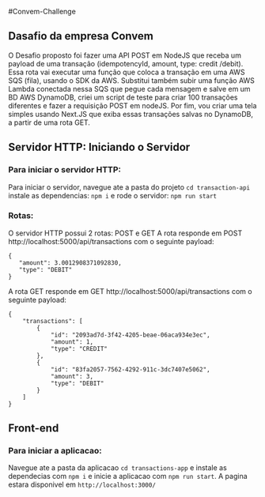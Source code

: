 #Convem-Challenge
## Dasafio da empresa Convem

O Desafio proposto foi fazer uma API POST em NodeJS que receba um payload de uma transação (idempotencyId, 
amount, type: credit /debit).
Essa rota vai executar uma função que coloca a transação em uma AWS SQS (fila), usando o SDK da AWS.
Substitui também subir uma função AWS Lambda conectada nessa SQS que pegue cada mensagem e salve em um BD AWS DynamoDB, criei um script de teste para criar 100 transações diferentes e fazer a requisição POST em nodeJS. 
Por fim, vou criar uma tela simples usando Next.JS que exiba essas transações salvas no DynamoDB, a partir de uma rota GET.

## Servidor HTTP: Iniciando o Servidor

### Para iniciar o servidor HTTP:
 Para iniciar o servidor, navegue ate a pasta do projeto  ```cd transaction-api``` instale as dependencias:
```npm i``` e rode o servidor: ```npm run start```

### Rotas:
 O servidor HTTP possui 2 rotas: POST e GET
 A rota responde em POST http://localhost:5000/api/transactions com o seguinte payload:
 ```
{
    "amount": 3.0012908371092830,
    "type": "DEBIT"
}
```

A rota GET responde em GET http://localhost:5000/api/transactions com o seguinte payload:
```
{
    "transactions": [
        {
            "id": "2093ad7d-3f42-4205-beae-06aca934e3ec",
            "amount": 1,
            "type": "CREDIT"
        },
        {
            "id": "83fa2057-7562-4292-911c-3dc7407e5062",
            "amount": 3,
            "type": "DEBIT"
        }
    ]
}
```

## Front-end

### Para iniciar a aplicacao:
Navegue ate a pasta da aplicacao ```cd transactions-app``` e instale as dependecias com ```npm i``` e inicie a aplicacao com ```npm run start```. A pagina estara disponivel em ```http://localhost:3000/```



